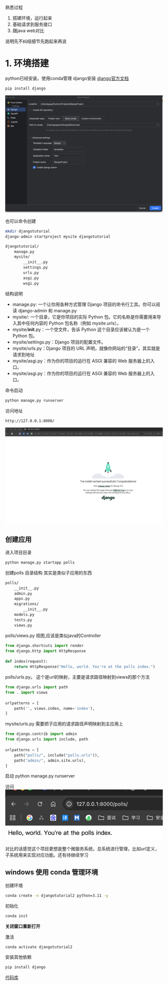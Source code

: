 熟悉过程
1. 搭建环境，运行起来
2. 基础请求到服务接口
3. 跟java web对比

说明先不纠结细节先跑起来再说
# 1. 环境搭建


python已经安装，使用conda管理
django安装
[django官方文档](https://docs.djangoproject.com/zh-hans/5.2/intro/tutorial01/)
```bash
pip install django
```

![img.png](images/创建项目.png)


也可以命令创建
```bash
mkdir djangotutorial
django-admin startproject mysite djangotutorial
```

```bash
djangotutorial/
    manage.py
    mysite/
        __init__.py
        settings.py
        urls.py
        asgi.py
        wsgi.py
```

结构说明
- manage.py: 一个让你用各种方式管理 Django 项目的命令行工具。你可以阅读 django-admin 和 manage.py 
- mysite/: 一个目录，它是你项目的实际 Python 包。它的名称是你需要用来导入其中任何内容的 Python 包名称（例如 mysite.urls）。
- mysite/__init__.py：一个空文件，告诉 Python 这个目录应该被认为是一个 Python 包。
- mysite/settings.py：Django 项目的配置文件。
- mysite/urls.py：Django 项目的 URL 声明，就像你网站的“目录”。其实就是请求到地址
- mysite/asgi.py：作为你的项目的运行在 ASGI 兼容的 Web 服务器上的入口。
- mysite/asgi.py：作为你的项目的运行在 ASGI 兼容的 Web 服务器上的入口。

命令启动
```bash
python manage.py runserver
```

访问地址
```
http://127.0.0.1:8000/
```

![img.png](images/访问首页.png)

## 创建应用
进入项目目录
```bash
python manage.py startapp polls
```
创建polls 目录结构 其实是类似子应用的东西
```bash
polls/
    __init__.py
    admin.py
    apps.py
    migrations/
        __init__.py
    models.py
    tests.py
    views.py
```


polls/views.py 视图,应该是类似java的Controller
```python
from django.shortcuts import render
from django.http import HttpResponse

def index(request):
    return HttpResponse("Hello, world. You're at the polls index.")
```

polls/urls.py。 这个是url的映射，主要是请求路径映射到views的那个方法
```python
from django.urls import path
from . import views

urlpatterns = [
    path('', views.index, name='index'),
]
```

mysite/urls.py 需要把子应用的请求路径声明映射到主应用上

```python
from django.contrib import admin
from django.urls import include, path

urlpatterns = [
    path("polls/", include("polls.urls")),
    path("admin/", admin.site.urls),
]
```

启动
python manage.py runserver


访问
![添加应用名首页.png](images/添加应用名首页.png)

对比的话感觉这个项目更想是整个微服务系统，总系统进行管理，比如url定义，子系统用来实现对应功能。还有待继续学习


## windows 使用 conda 管理环境
创建环境
``` bash
conda create -n djangotutorial2 python=3.11 -y
```
初始化 
```bash
conda init
```
**关闭窗口重新打开**

激活
``` bash
conda activate djangotutorial2
```
安装其他依赖
```bash
pip install django
```

[代码库](https://github.com/gugxl/djangotutorial)
